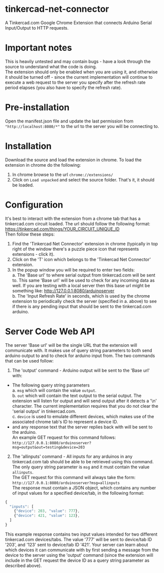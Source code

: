 # tinkercad-net-connector
A Tinkercad.com Google Chrome Extension that connects Arduino Serial Input/Output to HTTP requests.<br/>

# Important notes
This is heavily untested and may contain bugs - have a look through the source to understand what the code is doing.<br/>
The extension should only be enabled when you are using it, and otherwise it should be turned off - since the current implementation will continue to execute a web request to the server you specify after the refresh rate period elapses (you also have to specify the refresh rate).<br/>

# Pre-installation
Open the manifest.json file and update the last permission from `"http://localhost:8080/*"` to the url to the server you will be connecting to.

# Installation
Download the source and load the extension in chrome. To load the extension in chrome do the following:
1. In chrome browse to the url `chrome://extensions/`
2. Click on `Load unpacked` and select the source folder.
That's it, it should be loaded.

# Configuration
It's best to interact with the extension from a chrome tab that has a tinkercad.com circuit loaded. The url should follow the following format: https://tinkercad.com/things/YOUR_CIRCUIT_UNIQUE_ID<br/>
Then follow these steps:<br/>
1. Find the 'Tinkercad Net Connector' extension in chrome (typically in top right of the window there's a puzzle piece icon that represents extensions - click it).<br/>
2. Click on the 'T' icon which belongs to the 'Tinkercad Net Connector' extension.<br/>
3. In the popup window you will be required to enter two fields:<br/>
  a. The 'Base url' to where serial output from tinkercad.com will be sent to. This same 'Base url' will be used to check for any incoming data as well. If you are testing with a local server then this base url might be something like: http://127.0.0.1:8080/arduinoserver<br/>
  b. The 'Input Refresh Rate' in seconds, which is used by the chrome extension to periodically check the server (specified in a. above) to see if there is any pending input that should be sent to the tinkercad.com arduino.<br/>

# Server Code Web API
The server 'Base url' will be the single URL that the extension will communicate with. It makes use of query string parameters to both send arduino output to and to check for arduino input from. The two commands that can be used follow:<br/>
1. The 'output' command - Arduino output will be sent to the 'Base url' with:<br/>
* The following query string parameters<br/>
  a. `msg` which will contain the value `output`.<br/>
  b. `out` which will contain the text output to the serial output. The extension will listen for output and will send output after it detects a '\n' character. The current implementation requires that you do not clear the 'serial output' in tinkercad.com.<br/>
  c. `device` is used to emulate different devices, which makes use of the associated chrome tab's ID to represent a device ID.<br/>
* and any response text that the server replies back with will be sent to the arduino.<br/>
An example GET request for this command follows: `http://127.0.0.1:8080/arduinoserver?msg=output&out=testing&device=203`

2. The 'allinputs' command - All inputs for any arduinos in any tinkercad.com tab should be able to be retrieved using this command. The only query string parameter is `msg` and it must contain the value `allinputs`.<br/>
The GET request for this command will always take the form: `http://127.0.0.1:8080/arduinoserver?msg=allinputs`<br/>
The response must contain a JSON object, which contains any number of input values for a specified device/tab, in the following format:<br/>
```javascript
{
  "inputs": [
    {"device": 203, "value": 777},
    {"device": 421, "value": 123},
  ]
}
```
This example response contains two input values intended for two different tinkercad.com devices/tabs. The value '777' will be sent to device/tab ID '203', and '123' sent to device/tab ID '421'. Your server can learn about which devices it can communicate with by first sending a message from the device to the server using the 'output' command (since the extension will include in the GET request the device ID as a query string parameter as described above).<br/>
<br/>
<br/>
